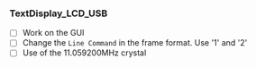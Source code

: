 ### TextDisplay_LCD_USB
- [ ] Work on the GUI
- [ ] Change the `Line Command` in the frame format. Use '1' and '2'
- [ ] Use of the 11.059200MHz crystal